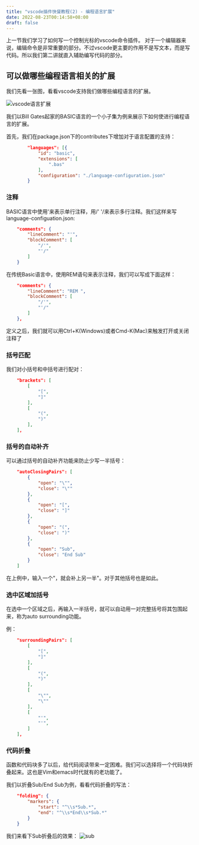 ```yaml
---
title: "vscode插件快餐教程(2) - 编程语言扩展"
date: 2022-08-23T00:14:58+08:00
draft: false
---
```


上一节我们学习了如何写一个控制光标的vscode命令插件。
对于一个编辑器来说，编辑命令是非常重要的部分。不过vscode更主要的作用不是写文本，而是写代码。所以我们第二讲就直入辅助编写代码的部分。

## 可以做哪些编程语言相关的扩展

我们先看一张图，看看vscode支持我们做哪些编程语言的扩展。

![vscode语言扩展](https://upload-images.jianshu.io/upload_images/1638145-52502847b4949267.png?imageMogr2/auto-orient/strip%7CimageView2/2/w/1240)

我们以Bill Gates起家的BASIC语言的一个小子集为例来展示下如何使进行编程语言的扩展。

首先，我们在package.json下的contributes下增加对于语言配置的支持：
```json
        "languages": [{
            "id": "basic",
            "extensions": [
                ".bas"
            ],
            "configuration": "./language-configuration.json"
        }
```

### 注释

BASIC语言中使用\'来表示单行注释，用/' '/来表示多行注释。我们这样来写language-configuation.json:
```json
    "comments": {
        "lineComment": "'",
        "blockComment": [
            "/'",
            "'/"
        ]
    }
```

在传统Basic语言中，使用REM语句来表示注释，我们可以写成下面这样：
```json
    "comments": {
        "lineComment": "REM ",
        "blockComment": [
            "/'",
            "'/"
        ]
    },
```

定义之后，我们就可以用Ctrl+K(Windows)或者Cmd-K(Mac)来触发打开或关闭注释了

### 括号匹配

我们对小括号和中括号进行配对：
```json
    "brackets": [
        [
            "[",
            "]"
        ],
        [
            "(",
            ")"
        ],
    ],
```

### 括号的自动补齐

可以通过括号的自动补齐功能来防止少写一半括号：
```json
    "autoClosingPairs": [
        {
            "open": "\"",
            "close": "\""
        },
        {
            "open": "[",
            "close": "]"
        },
        {
            "open": "(",
            "close": ")"
        },
        {
            "open": "Sub",
            "close": "End Sub"
        }
    ]
```
在上例中，输入一个"，就会补上另一半"。对于其他括号也是如此。

### 选中区域加括号

在选中一个区域之后，再输入一半括号，就可以自动用一对完整括号将其包围起来，称为auto surrounding功能。

例：
```json
    "surroundingPairs": [
        [
            "[",
            "]"
        ],
        [
            "(",
            ")"
        ],
        [
            "\"",
            "\""
        ],
        [
            "'",
            "'",
        ]
    ],
```


### 代码折叠

函数和代码块多了以后，给代码阅读带来一定困难。我们可以选择将一个代码块折叠起来。这也是Vim和emacs时代就有的老功能了。

我们以折叠Sub/End Sub为例，看看代码折叠的写法：

```json
    "folding": {
        "markers": {
            "start": "^\\s*Sub.*",
            "end": "^\\s*End\\s*Sub.*"
        }
    }
```

我们来看下Sub折叠后的效果：
![sub](https://upload-images.jianshu.io/upload_images/1638145-90e420d1087e2cd2.png?imageMogr2/auto-orient/strip%7CimageView2/2/w/1240)

